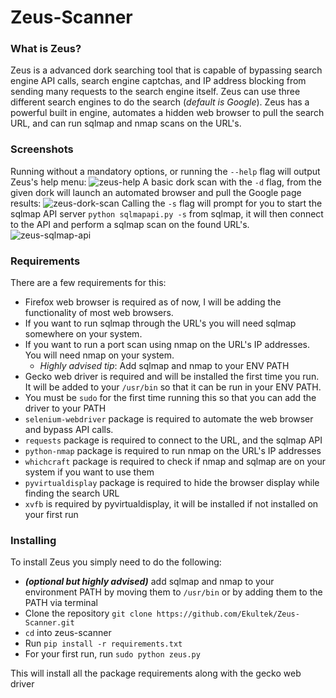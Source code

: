 # Zeus-Scanner

### What is Zeus?

Zeus is a advanced dork searching tool that is capable of bypassing search engine API calls, search engine captchas, and IP address blocking from sending many requests to the search engine itself. Zeus can use three different search engines to do the search (_default is Google_). Zeus has a powerful built in engine, automates a hidden web browser to pull the search URL, and can run sqlmap and nmap scans on the URL's.

### Screenshots

Running without a mandatory options, or running the `--help` flag will output Zeus's help menu:
![zeus-help](https://user-images.githubusercontent.com/14183473/30176257-63391c62-93c7-11e7-94d7-68fde7818381.png)
A basic dork scan with the `-d` flag, from the given dork will launch an automated browser and pull the Google page results:
![zeus-dork-scan](https://user-images.githubusercontent.com/14183473/30176252-618b191a-93c7-11e7-84d2-572c12994c4d.png)
Calling the `-s` flag will prompt for you to start the sqlmap API server `python sqlmapapi.py -s` from sqlmap, it will then connect to the API and perform a sqlmap scan on the found URL's.
![zeus-sqlmap-api](https://user-images.githubusercontent.com/14183473/30176259-6657b304-93c7-11e7-81f8-0ed09a6c0268.png)


### Requirements

There are a few requirements for this:

 - Firefox web browser is required as of now, I will be adding the functionality of most web browsers.
 - If you want to run sqlmap through the URL's you will need sqlmap somewhere on your system.
 - If you want to run a port scan using nmap on the URL's IP addresses. You will need nmap on your system.
   - _Highly advised tip_: Add sqlmap and nmap to your ENV PATH
 - Gecko web driver is required and will be installed the first time you run. It will be added to your `/usr/bin` so that it can be run in your ENV PATH.
 - You must be `sudo` for the first time running this so that you can add the driver to your PATH 
 - `selenium-webdriver` package is required to automate the web browser and bypass API calls.
 - `requests` package is required to connect to the URL, and the sqlmap API
 - `python-nmap` package is required to run nmap on the URL's IP addresses
 - `whichcraft` package is required to check if nmap and sqlmap are on your system if you want to use them
 - `pyvirtualdisplay` package is required to hide the browser display while finding the search URL
 - `xvfb` is required by pyvirtualdisplay, it will be installed if not installed on your first run

### Installing

To install Zeus you simply need to do the following:
 
 - **_(optional but highly advised)_** add sqlmap and nmap to your environment PATH by moving them to `/usr/bin` or by adding them to the PATH via terminal
 - Clone the repository `git clone https://github.com/Ekultek/Zeus-Scanner.git`
 - `cd` into zeus-scanner 
 - Run `pip install -r requirements.txt`
 - For your first run, run `sudo python zeus.py`

This will install all the package requirements along with the gecko web driver

